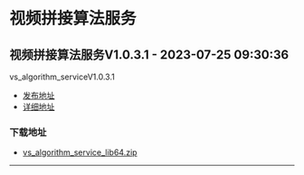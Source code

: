 # 视频拼接算法服务
## 视频拼接算法服务V1.0.3.1 - 2023-07-25 09:30:36
vs_algorithm_serviceV1.0.3.1
*  [发布地址](https://github.com/jadehh/VideoStitching/releases/tag/vs_algorithm_serviceV1.0.3.1)
*  [详细地址](https://github.com/jadehh/jadehh_file/releases/tag/vs_algorithm_serviceV1.0.3.1)
### 下载地址
* [vs_algorithm_service_lib64.zip](https://gh.ddlc.top/https://github.com/jadehh/jadehh_file/releases/download/vs_algorithm_serviceV1.0.3.1/vs_algorithm_service_lib64.zip)
----